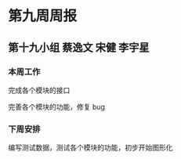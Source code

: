 # 第九周周报

## 第十九小组 蔡逸文 宋健 李宇星

### 本周工作

完成各个模块的接口

完善各个模块的功能，修复 bug

### 下周安排

编写测试数据，测试各个模块的功能，初步开始图形化
